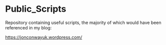 # Public_Scripts
 Repository containing useful scripts, the majority of which would have been referenced in my blog:
 
 https://jonconwayuk.wordpress.com/
